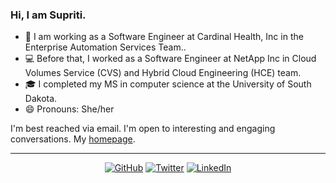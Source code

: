 ### Hi, I am Supriti.

- 💞️ I am working as a Software Engineer at Cardinal Health, Inc in the Enterprise Automation Services Team.. 
- 💻 Before that, I worked as a Software Engineer at NetApp Inc in Cloud Volumes Service (CVS) and Hybrid Cloud Engineering (HCE) team.
- 🎓 I completed my MS in computer science at the University of South Dakota.
- 😄 Pronouns: She/her

I'm best reached via email. I'm open to interesting and engaging conversations. My [homepage](https://supritighosh.github.io/).

---
<p align="center">
	<a href="https://github.com/supritighosh"><img src="https://img.shields.io/badge/GitHub--_.svg?style=social&logo=GitHub" alt="GitHub"></a>
                            <a href="https://twitter.com/supritiiiii"><img src="https://img.shields.io/badge/Twitter--_.svg?style=social&logo=Twitter" alt="Twitter"></a>
                            <a href="https://www.linkedin.com/in/supritighosh/"><img src="https://img.shields.io/badge/LinkedIn--_.svg?style=social&logo=linkedin" alt="LinkedIn"></a>
</p>

